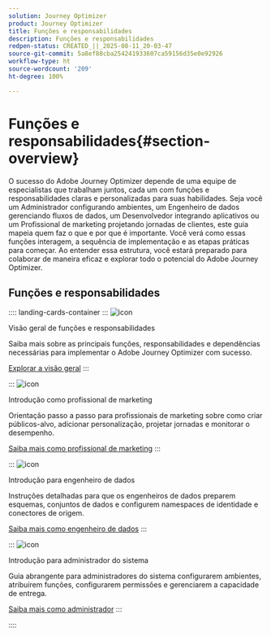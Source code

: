 ```yaml
---
solution: Journey Optimizer
product: Journey Optimizer
title: Funções e responsabilidades
description: Funções e responsabilidades
redpen-status: CREATED_||_2025-08-11_20-03-47
source-git-commit: 5a8ef88cba254241933607ca59156d35e0e92926
workflow-type: ht
source-wordcount: '209'
ht-degree: 100%

---
```



# Funções e responsabilidades{#section-overview}

O sucesso do Adobe Journey Optimizer depende de uma equipe de especialistas que trabalham juntos, cada um com funções e responsabilidades claras e personalizadas para suas habilidades. Seja você um Administrador configurando ambientes, um Engenheiro de dados gerenciando fluxos de dados, um Desenvolvedor integrando aplicativos ou um Profissional de marketing projetando jornadas de clientes, este guia mapeia quem faz o que e por que é importante. Você verá como essas funções interagem, a sequência de implementação e as etapas práticas para começar. Ao entender essa estrutura, você estará preparado para colaborar de maneira eficaz e explorar todo o potencial do Adobe Journey Optimizer.

## Funções e responsabilidades

:::: landing-cards-container
:::
![icon](https://cdn.experienceleague.adobe.com/icons/book.svg?lang=pt-BR)

Visão geral de funções e responsabilidades

Saiba mais sobre as principais funções, responsabilidades e dependências necessárias para implementar o Adobe Journey Optimizer com sucesso.

[Explorar a visão geral](../using/start/quick-start.md)
:::

:::
![icon](https://cdn.experienceleague.adobe.com/icons/bullseye.svg?lang=pt-BR)

Introdução como profissional de marketing

Orientação passo a passo para profissionais de marketing sobre como criar públicos-alvo, adicionar personalização, projetar jornadas e monitorar o desempenho.

[Saiba mais como profissional de marketing](../using/start/path/marketer.md)
:::

:::
![icon](https://cdn.experienceleague.adobe.com/icons/code-branch.svg?lang=pt-BR)

Introdução para engenheiro de dados

Instruções detalhadas para que os engenheiros de dados preparem esquemas, conjuntos de dados e configurem namespaces de identidade e conectores de origem.

[Saiba mais como engenheiro de dados](../using/start/path/data-engineer.md)
:::

:::
![icon](https://cdn.experienceleague.adobe.com/icons/gear.svg?lang=pt-BR)

Introdução para administrador do sistema

Guia abrangente para administradores do sistema configurarem ambientes, atribuírem funções, configurarem permissões e gerenciarem a capacidade de entrega.

[Saiba mais como administrador](../using/start/path/administrator.md)
:::

::::
